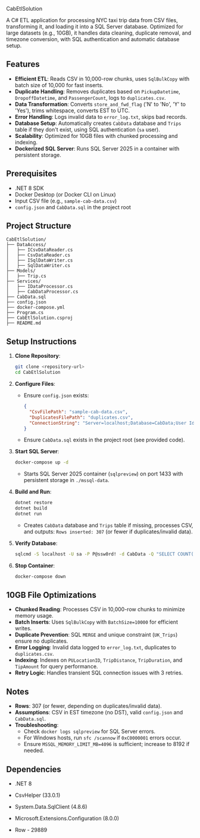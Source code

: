 ﻿ CabEtlSolution

A C# ETL application for processing NYC taxi trip data from CSV files, transforming it, and loading it into a SQL Server database. Optimized for large datasets (e.g., 10GB), it handles data cleaning, duplicate removal, and timezone conversion, with SQL authentication and automatic database setup.

## Features
- **Efficient ETL**: Reads CSV in 10,000-row chunks, uses `SqlBulkCopy` with batch size of 10,000 for fast inserts.
- **Duplicate Handling**: Removes duplicates based on `PickupDatetime`, `DropoffDatetime`, and `PassengerCount`, logs to `duplicates.csv`.
- **Data Transformation**: Converts `store_and_fwd_flag` ('N' to 'No', 'Y' to 'Yes'), trims whitespace, converts EST to UTC.
- **Error Handling**: Logs invalid data to `error_log.txt`, skips bad records.
- **Database Setup**: Automatically creates `CabData` database and `Trips` table if they don't exist, using SQL authentication (`sa` user).
- **Scalability**: Optimized for 10GB files with chunked processing and indexing.
- **Dockerized SQL Server**: Runs SQL Server 2025 in a container with persistent storage.

## Prerequisites
- .NET 8 SDK
- Docker Desktop (or Docker CLI on Linux)
- Input CSV file (e.g., `sample-cab-data.csv`)
- `config.json` and `CabData.sql` in the project root

## Project Structure
```
CabEtlSolution/
├── DataAccess/
│   ├── ICsvDataReader.cs
│   ├── CsvDataReader.cs
│   ├── ISqlDataWriter.cs
│   ├── SqlDataWriter.cs
├── Models/
│   ├── Trip.cs
├── Services/
│   ├── IDataProcessor.cs
│   ├── CabDataProcessor.cs
├── CabData.sql
├── config.json
├── docker-compose.yml
├── Program.cs
├── CabEtlSolution.csproj
├── README.md
```

## Setup Instructions
1. **Clone Repository**:
   ```bash
   git clone <repository-url>
   cd CabEtlSolution
   ```

2. **Configure Files**:
   - Ensure `config.json` exists:
     ```json
     {
       "CsvFilePath": "sample-cab-data.csv",
       "DuplicatesFilePath": "duplicates.csv",
       "ConnectionString": "Server=localhost;Database=CabData;User Id=sa;Password=P@ssw0rd!;TrustServerCertificate=True;"
     }
     ```
   - Ensure `CabData.sql` exists in the project root (see provided code).

3. **Start SQL Server**:
   ```bash
   docker-compose up -d
   ```
   - Starts SQL Server 2025 container (`sqlpreview`) on port 1433 with persistent storage in `./mssql-data`.

4. **Build and Run**:
   ```bash
   dotnet restore
   dotnet build
   dotnet run
   ```
   - Creates `CabData` database and `Trips` table if missing, processes CSV, and outputs: `Rows inserted: 307` (or fewer if duplicates/invalid data).

5. **Verify Database**:
   ```bash
   sqlcmd -S localhost -U sa -P P@ssw0rd! -d CabData -Q "SELECT COUNT(*) FROM Trips;"
   ```

6. **Stop Container**:
   ```bash
   docker-compose down
   ```

## 10GB File Optimizations
- **Chunked Reading**: Processes CSV in 10,000-row chunks to minimize memory usage.
- **Batch Inserts**: Uses `SqlBulkCopy` with `BatchSize=10000` for efficient writes.
- **Duplicate Prevention**: SQL `MERGE` and unique constraint (`UK_Trips`) ensure no duplicates.
- **Error Logging**: Invalid data logged to `error_log.txt`, duplicates to `duplicates.csv`.
- **Indexing**: Indexes on `PULocationID`, `TripDistance`, `TripDuration`, and `TipAmount` for query performance.
- **Retry Logic**: Handles transient SQL connection issues with 3 retries.

## Notes
- **Rows**: 307 (or fewer, depending on duplicates/invalid data).
- **Assumptions**: CSV in EST timezone (no DST), valid `config.json` and `CabData.sql`.
- **Troubleshooting**:
  - Check `docker logs sqlpreview` for SQL Server errors.
  - For Windows hosts, run `sfc /scannow` if `0xC0000001` errors occur.
  - Ensure `MSSQL_MEMORY_LIMIT_MB=4096` is sufficient; increase to 8192 if needed.

## Dependencies
- .NET 8
- CsvHelper (33.0.1)
- System.Data.SqlClient (4.8.6)
- Microsoft.Extensions.Configuration (8.0.0)

- Row - 29889